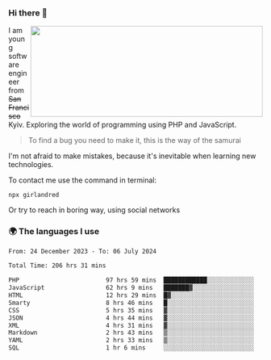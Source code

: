 ### Hi there 👋  

<img align='right' src="https://github-readme-stats.vercel.app/api?username=girlandred&count_private=true&show_icons=true&include_all_commits=true&hide_rank=true&hide_title=true&theme=buefy&card_width=300" width=460 height=180>


I am young software engineer from ~~San Francisco~~ Kyiv. Exploring the world of programming using PHP and JavaScript.


> To find a bug you need to make it, this is the way of the samurai



I'm not afraid to make mistakes, because it's inevitable when learning new technologies.

To contact me use the command in terminal:

```
npx girlandred
```

Or try to reach in boring way, using social networks


### 🌍 The languages I use

<!--START_SECTION:waka-->

```txt
From: 24 December 2023 - To: 06 July 2024

Total Time: 206 hrs 31 mins

PHP                        97 hrs 59 mins  ████████████░░░░░░░░░░░░░   47.44 %
JavaScript                 62 hrs 9 mins   ███████▓░░░░░░░░░░░░░░░░░   30.10 %
HTML                       12 hrs 29 mins  █▓░░░░░░░░░░░░░░░░░░░░░░░   06.05 %
Smarty                     8 hrs 46 mins   █░░░░░░░░░░░░░░░░░░░░░░░░   04.25 %
CSS                        5 hrs 35 mins   ▓░░░░░░░░░░░░░░░░░░░░░░░░   02.71 %
JSON                       4 hrs 44 mins   ▓░░░░░░░░░░░░░░░░░░░░░░░░   02.30 %
XML                        4 hrs 31 mins   ▓░░░░░░░░░░░░░░░░░░░░░░░░   02.19 %
Markdown                   2 hrs 43 mins   ▒░░░░░░░░░░░░░░░░░░░░░░░░   01.32 %
YAML                       2 hrs 33 mins   ▒░░░░░░░░░░░░░░░░░░░░░░░░   01.24 %
SQL                        1 hr 6 mins     ░░░░░░░░░░░░░░░░░░░░░░░░░   00.54 %
```

<!--END_SECTION:waka-->
